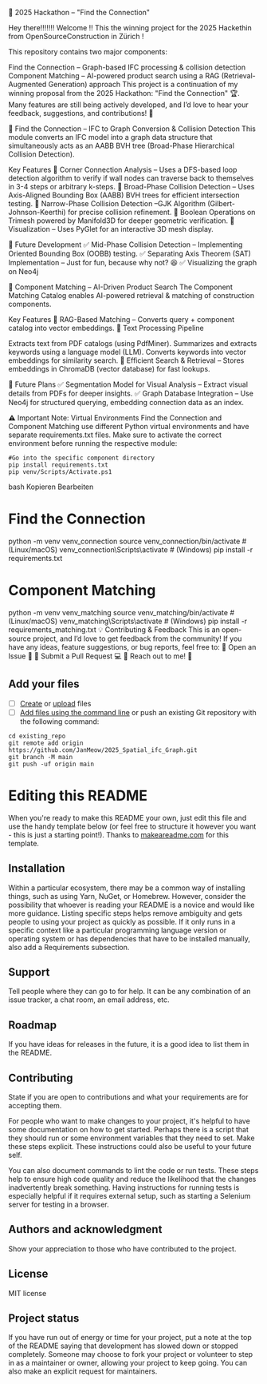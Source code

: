 🚀 2025 Hackathon – "Find the Connection"

Hey there!!!!!!! Welcome !! 
This the winning project for the 2025 Hackethin from OpenSourceConstruction in Zürich !

This repository contains two major components:

Find the Connection – Graph-based IFC processing & collision detection
Component Matching – AI-powered product search using a RAG (Retrieval-Augmented Generation) approach
This project is a continuation of my winning proposal from the 2025 Hackathon: "Find the Connection" 🏆.
Many features are still being actively developed, and I’d love to hear your feedback, suggestions, and contributions! 🚀

📌 Find the Connection – IFC to Graph Conversion & Collision Detection
This module converts an IFC model into a graph data structure that simultaneously acts as an AABB BVH tree (Broad-Phase Hierarchical Collision Detection).

Key Features
🔹 Corner Connection Analysis – Uses a DFS-based loop detection algorithm to verify if wall nodes can traverse back to themselves in 3-4 steps or arbitrary k-steps.
🔹 Broad-Phase Collision Detection – Uses Axis-Aligned Bounding Box (AABB) BVH trees for efficient intersection testing.
🔹 Narrow-Phase Collision Detection –GJK Algorithm (Gilbert-Johnson-Keerthi) for precise collision refinement.
🔹 Boolean Operations on Trimesh powered by Manifold3D for deeper geometric verification.
🔹 Visualization – Uses PyGlet for an interactive 3D mesh display.

🚧 Future Development
✅ Mid-Phase Collision Detection – Implementing Oriented Bounding Box (OOBB) testing.
✅ Separating Axis Theorem (SAT) Implementation – Just for fun, because why not? 😆
✅ Visualizing the graph on Neo4j

📌 Component Matching – AI-Driven Product Search
The Component Matching Catalog enables AI-powered retrieval & matching of construction components.

Key Features
🔹 RAG-Based Matching – Converts query + component catalog into vector embeddings.
🔹 Text Processing Pipeline

Extracts text from PDF catalogs (using PdfMiner).
Summarizes and extracts keywords using a language model (LLM).
Converts keywords into vector embeddings for similarity search.
🔹 Efficient Search & Retrieval – Stores embeddings in ChromaDB (vector database) for fast lookups.

🚧 Future Plans
✅ Segmentation Model for Visual Analysis – Extract visual details from PDFs for deeper insights.
✅ Graph Database Integration – Use Neo4j for structured querying, embedding connection data as an index.

⚠️ Important Note: Virtual Environments
Find the Connection and Component Matching use different Python virtual environments and have separate requirements.txt files.
Make sure to activate the correct environment before running the respective module:
```
#Go into the specific component directory
pip install requirements.txt
pip venv/Scripts/Activate.ps1
```

bash
Kopieren
Bearbeiten
# Find the Connection
python -m venv venv_connection
source venv_connection/bin/activate  # (Linux/macOS)
venv_connection\Scripts\activate     # (Windows)
pip install -r requirements.txt

# Component Matching
python -m venv venv_matching
source venv_matching/bin/activate  # (Linux/macOS)
venv_matching\Scripts\activate     # (Windows)
pip install -r requirements_matching.txt
💡 Contributing & Feedback
This is an open-source project, and I’d love to get feedback from the community!
If you have any ideas, feature suggestions, or bug reports, feel free to:
🔹 Open an Issue 📌
🔹 Submit a Pull Request 💻
🔹 Reach out to me! 📩

## Add your files

- [ ] [Create](https://docs.gitlab.com/ee/user/project/repository/web_editor.html#create-a-file) or [upload](https://docs.gitlab.com/ee/user/project/repository/web_editor.html#upload-a-file) files
- [ ] [Add files using the command line](https://docs.gitlab.com/ee/gitlab-basics/add-file.html#add-a-file-using-the-command-line) or push an existing Git repository with the following command:

```
cd existing_repo
git remote add origin https://github.com/JanMeow/2025_Spatial_ifc_Graph.git
git branch -M main
git push -uf origin main
```
# Editing this README

When you're ready to make this README your own, just edit this file and use the handy template below (or feel free to structure it however you want - this is just a starting point!). Thanks to [makeareadme.com](https://www.makeareadme.com/) for this template.



## Installation
Within a particular ecosystem, there may be a common way of installing things, such as using Yarn, NuGet, or Homebrew. However, consider the possibility that whoever is reading your README is a novice and would like more guidance. Listing specific steps helps remove ambiguity and gets people to using your project as quickly as possible. If it only runs in a specific context like a particular programming language version or operating system or has dependencies that have to be installed manually, also add a Requirements subsection.


## Support
Tell people where they can go to for help. It can be any combination of an issue tracker, a chat room, an email address, etc.

## Roadmap
If you have ideas for releases in the future, it is a good idea to list them in the README.

## Contributing
State if you are open to contributions and what your requirements are for accepting them.

For people who want to make changes to your project, it's helpful to have some documentation on how to get started. Perhaps there is a script that they should run or some environment variables that they need to set. Make these steps explicit. These instructions could also be useful to your future self.

You can also document commands to lint the code or run tests. These steps help to ensure high code quality and reduce the likelihood that the changes inadvertently break something. Having instructions for running tests is especially helpful if it requires external setup, such as starting a Selenium server for testing in a browser.

## Authors and acknowledgment
Show your appreciation to those who have contributed to the project.

## License
MIT license
## Project status
If you have run out of energy or time for your project, put a note at the top of the README saying that development has slowed down or stopped completely. Someone may choose to fork your project or volunteer to step in as a maintainer or owner, allowing your project to keep going. You can also make an explicit request for maintainers.
